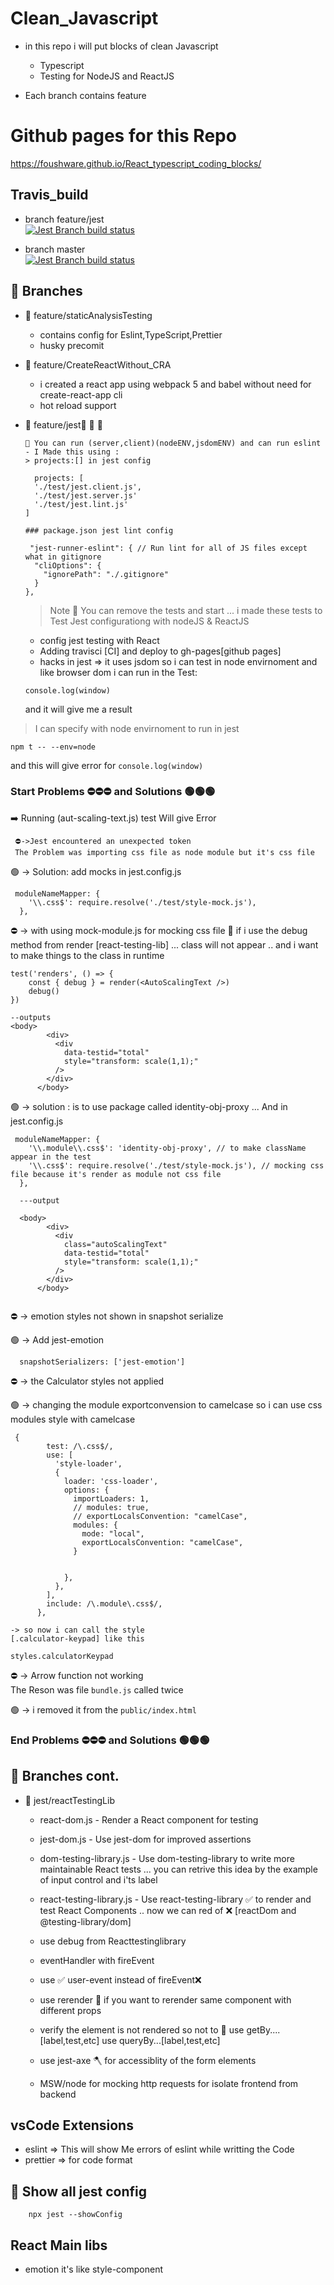 <!-- @format -->

# Clean_Javascript

- in this repo i will put blocks of clean Javascript

  - Typescript
  - Testing for NodeJS and ReactJS

- Each branch contains feature

# Github pages for this Repo

https://foushware.github.io/React_typescript_coding_blocks/

## Travis_build

- branch feature/jest  
  [![Jest Branch build status](https://app.travis-ci.com/FoushWare/React_typescript_coding_blocks.svg?token=EsqdxqGydwPtFHUFqsDb&branch=feature/jest)](https://app.travis-ci.com/FoushWare/React_typescript_coding_blocks.svg?token=EsqdxqGydwPtFHUFqsDb&branch=feature/jest)

- branch master  
   [![Jest Branch build status](https://app.travis-ci.com/FoushWare/React_typescript_coding_blocks.svg?token=EsqdxqGydwPtFHUFqsDb&branch=master)](https://app.travis-ci.com/FoushWare/React_typescript_coding_blocks.svg?token=EsqdxqGydwPtFHUFqsDb&branch=master)

## 🌿 Branches

- 🌿 feature/staticAnalysisTesting
  - contains config for Eslint,TypeScript,Prettier
  - husky precomit
- 🌿 feature/CreateReactWithout_CRA
  - i created a react app using webpack 5 and babel without need for
    create-react-app cli
  - hot reload support
- 🌿 feature/jest🧪 🤠 🔭

  ```
  🤪 You can run (server,client)(nodeENV,jsdomENV) and can run eslint
  - I Made this using :
  > projects:[] in jest config

  	projects: [
  	'./test/jest.client.js',
  	'./test/jest.server.js'
  	'./test/jest.lint.js'
  ]

  ### package.json jest lint config

   "jest-runner-eslint": { // Run lint for all of JS files except what in gitignore
    "cliOptions": {
      "ignorePath": "./.gitignore"
    }
  },

  ```

  > Note 🧨 You can remove the tests and start ... i made these tests to Test
  > Jest configurationg with nodeJS & ReactJS

  - config jest testing with React
  - Adding travisci [CI] and deploy to gh-pages[github pages]
  - hacks in jest => it uses jsdom so i can test in node envirnoment and like
    browser dom i can run in the Test:

  ```
  console.log(window)
  ```

  and it will give me a result

> I can specify with node envirnoment to run in jest

```
npm t -- --env=node
```

and this will give error for `console.log(window)`

### Start Problems ⛔⛔⛔ and Solutions 🟢🟢🟢

➡️ Running (aut-scaling-text.js) test Will give Error

     ⛔->Jest encountered an unexpected token
     The Problem was importing css file as node module but it's css file

🟢 -> Solution: add mocks in jest.config.js

```
 moduleNameMapper: {
    '\\.css$': require.resolve('./test/style-mock.js'),
  },
```

⛔ -> with using mock-module.js for mocking css file 👔 if i use the debug
method from render [react-testing-lib] ... class will not appear .. and i want
to make things to the class in runtime

```
test('renders', () => {
	const { debug } = render(<AutoScalingText />)
	debug()
})

--outputs
<body>
        <div>
          <div
            data-testid="total"
            style="transform: scale(1,1);"
          />
        </div>
      </body>

```

🟢 -> solution : is to use package called identity-obj-proxy ... And in
jest.config.js

```
 moduleNameMapper: {
    '\\.module\\.css$': 'identity-obj-proxy', // to make className appear in the test
    '\\.css$': require.resolve('./test/style-mock.js'), // mocking css file because it's render as module not css file
  },

  ---output

  <body>
        <div>
          <div
            class="autoScalingText"
            data-testid="total"
            style="transform: scale(1,1);"
          />
        </div>
      </body>


```

⛔ -> emotion styles not shown in snapshot serialize

🟢 -> Add jest-emotion

```
  snapshotSerializers: ['jest-emotion']

```

⛔ -> the Calculator styles not applied

🟢 -> changing the module exportconvension to camelcase so i can use css modules
style with camelcase

```
 {
        test: /\.css$/,
        use: [
          'style-loader',
          {
            loader: 'css-loader',
            options: {
              importLoaders: 1,
              // modules: true,
              // exportLocalsConvention: "camelCase",
              modules: {
                mode: "local",
                exportLocalsConvention: "camelCase",
              }


            },
          },
        ],
        include: /\.module\.css$/,
      },
```

```
-> so now i can call the style
[.calculator-keypad] like this

styles.calculatorKeypad

```

⛔ -> Arrow function not working  
The Reson was file `bundle.js` called twice

🟢 -> i removed it from the `public/index.html`

### End Problems ⛔⛔⛔ and Solutions 🟢🟢🟢

## 🌿 Branches cont.

- 🌿 jest/reactTestingLib

  - react-dom.js - Render a React component for testing

  - jest-dom.js - Use jest-dom for improved assertions
  - dom-testing-library.js - Use dom-testing-library to write more maintainable
    React tests ... you can retrive this idea by the example of input control
    and i'ts label
  - react-testing-library.js - Use react-testing-library ✅ to render and test
    React Components .. now we can red of ❌ [reactDom and @testing-library/dom]
  - use debug from Reacttestinglibrary
  - eventHandler with fireEvent
  - use ✅ user-event instead of fireEvent❌
  - use rerender 🔂 if you want to rerender same component with different props
  - verify the element is not rendered so not to 🚷 use
    getBy....[label,test,etc] use queryBy...[label,test,etc]
  - use jest-axe 🪓 for accessiblity of the form elements
  - MSW/node for mocking http requests for isolate frontend from backend

## vsCode Extensions

- eslint => This will show Me errors of eslint while writting the Code
- prettier => for code format

## 👀 Show all jest config

```
    npx jest --showConfig
```

## React Main libs

- emotion it's like style-component
